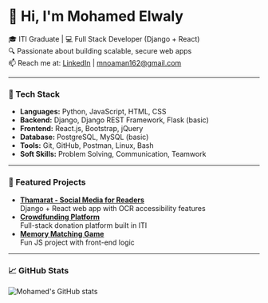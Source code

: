 # 👋 Hi, I'm Mohamed Elwaly

🎓 ITI Graduate | 💻 Full Stack Developer (Django + React)  
🔍 Passionate about building scalable, secure web apps  
📫 Reach me at: [LinkedIn](https://www.linkedin.com/in/mohamed-elwaly) | mnoaman162@gmail.com

---

### 🚀 Tech Stack
- **Languages:** Python, JavaScript, HTML, CSS
- **Backend:** Django, Django REST Framework, Flask (basic)
- **Frontend:** React.js, Bootstrap, jQuery
- **Database:** PostgreSQL, MySQL (basic)
- **Tools:** Git, GitHub, Postman, Linux, Bash
- **Soft Skills:** Problem Solving, Communication, Teamwork

---

### 📌 Featured Projects
- **[Thamarat - Social Media for Readers]()**  
  Django + React web app with OCR accessibility features  
- **[Crowdfunding Platform]()**  
  Full-stack donation platform built in ITI  
- **[Memory Matching Game]()**  
  Fun JS project with front-end logic

---

### 📈 GitHub Stats
![Mohamed's GitHub stats](https://github-readme-stats.vercel.app/api?username=Mohamedelwali&show_icons=true&theme=default)

